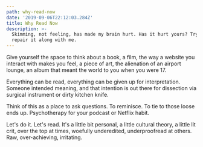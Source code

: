 ```yaml
---
path: why-read-now
date: '2019-09-06T22:12:03.284Z'
title: Why Read Now
description: >-
  Skimming, not feeling, has made my brain hurt. Has it hurt yours? Try to
  repair it along with me.
---
```


Give yourself the space to think about a book, a film, the way a website you interact with makes you feel, a piece of art, the alienation of an airport lounge, an album that meant the world to you when you were 17. 

Everything can be read, everything can be given up for interpretation. Someone intended meaning, and that intention is out there for dissection via surgical instrument or dirty kitchen knife.

Think of this as a place to ask questions. To reminisce. To tie to those loose ends up. Psychotherapy for your podcast or Netflix habit.

Let's do it. Let's read. It's a little bit personal, a little cultural theory, a little lit crit, over the top at times, woefully underedited, underproofread at others. Raw, over-achieving, irritating.
